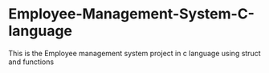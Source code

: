 # Employee-Management-System-C-language
This is the Employee management system project in c language using struct and functions 

